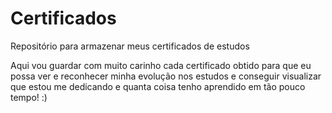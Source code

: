 # Certificados
Repositório para armazenar meus certificados de estudos

Aqui vou guardar com muito carinho cada certificado obtido para que eu possa ver e reconhecer minha evolução nos estudos e conseguir visualizar que estou me dedicando e quanta coisa tenho aprendido em tão pouco tempo! :)
